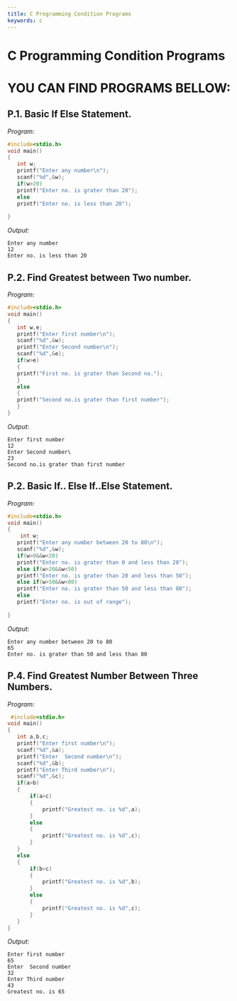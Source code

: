 ```yaml
---
title: C Programming Condition Programs
keywords: c
---
```


# C Programming Condition Programs

# YOU CAN FIND PROGRAMS BELLOW:

## P.1. Basic If Else Statement.

*Program:*

```c
#include<stdio.h>
void main()
{
   int w;
   printf("Enter any number\n");
   scanf("%d",&w);
   if(w>20)
   printf("Enter no. is grater than 20");
   else
   printf("Enter no. is less than 20");
  
}

```
*Output:*
```terminal
Enter any number
12
Enter no. is less than 20
```

## P.2. Find Greatest between Two number.

*Program:*

```c
#include<stdio.h>
void main()
{
   int w,e;
   printf("Enter first number\n");
   scanf("%d",&w);
   printf("Enter Second number\n");
   scanf("%d",&e);
   if(w>e)
   {
   printf("First no. is grater than Second no.");
   }
   else
   {
   printf("Second no.is grater than first number");
   }
}
```

*Output:*
```terminal
Enter first number
12
Enter Second number\
23
Second no.is grater than first number
```

## P.2. Basic If.. Else If..Else  Statement.

*Program:*

```c
#include<stdio.h>
void main()
{
    int w;
   printf("Enter any number between 20 to 80\n");
   scanf("%d",&w);
   if(w>0&&w<20)
   printf("Enter no. is grater than 0 and less than 20");
   else if(w>20&&w<50)
   printf("Enter no. is grater than 20 and less than 50");
   else if(w>50&&w<80)
   printf("Enter no. is grater than 50 and less than 80");
   else
   printf("Enter no. is out of range");
   
}
```

*Output:*
```terminal
Enter any number between 20 to 80
65
Enter no. is grater than 50 and less than 80
```

## P.4. Find Greatest Number Between Three Numbers.

*Program:*

```c
 #include<stdio.h>
void main()
{
   int a,b,c;
   printf("Enter first number\n");
   scanf("%d",&a);
   printf("Enter  Second number\n");
   scanf("%d",&b);
   printf("Enter Third number\n");
   scanf("%d",&c);
   if(a>b)
   {
       if(a>c)
       {
           printf("Greatest no. is %d",a);
       }
       else
       {
           printf("Greatest no. is %d",c);
       }
   }
   else
   {
       if(b>c)
       {
           printf("Greatest no. is %d",b);
       }
       else
       {
           printf("Greatest no. is %d",c);
       }
   }
}
```

*Output:*

```terminal
Enter first number
65
Enter  Second number
32
Enter Third number
43
Greatest no. is 65
```